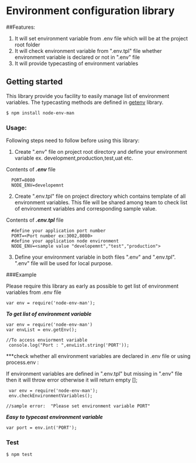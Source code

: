 # Environment configuration library
##Features:
 1. It will set environment variable from .env file which will be at the project root folder 
 2. It will check environment variable  from ".env.tpl" file whether environment variable is declared or not in ".env" file 
 3. It will provide typecasting of environment variables
  
## Getting started
This library provide you facility to easily manage list of  environment variables.
 The typecasting  methods are defined  in [getenv](https://github.com/ctavan/node-getenv) library.
 
```
$ npm install node-env-man
```
### Usage:

Following steps need to follow before using this library:
1. Create ".env" file on project root directory and define your environment variable ex. development,production,test,uat etc.
  
  Contents of ***.env*** file
   ```
     PORT=8080
     NODE_ENV=developemnt
   ```

2. Create ".env.tpl" file on project directory which contains template of all environment variables. 
   This file will be shared among team to check list of environment variables and corresponding sample value.
   

 Contents of ***.env.tpl***  file
 
   ```
     #define your application port number
     PORT=<Port number ex:3002,8080>
     #define your application node environment 
     NODE_ENV=<sample value "developemnt","test","production">
   ```


3. Define your environment variable in both files ".env" and  ".env.tpl". ".env" file will be used for local purpose.
 
 
###Example

Please require this library as early as possible to get list of environment variables from .env file

```
var env = require('node-env-man');
```

***To get list of environment variable***
```
var env = require('node-env-man')
var envList = env.getEnv();

//To access enviorment variable 
 console.log("Port : ",envList.string('PORT'));
 ```
 

***check whether all environment variables are declared  in .env file or using process.env :

 If environment variables are defined in ".env.tpl" but missing in ".env" file  then it will throw error otherwise it will return empty [];
  
   ```
    var env = require('node-env-man');
    env.checkEnvironmentVariables();

//sample error:  "Please set environment variable PORT"
```
***Easy to typecast environment variable***
 ```
 var port = env.int('PORT');
```


### Test

```
$ npm test
```